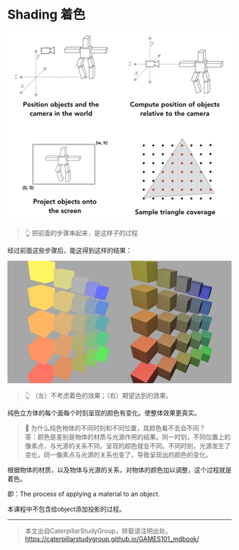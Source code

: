 # Shading 着色


![](../assets/35.PNG)

>  &#x1F446; 把前面的步骤串起来，是这样子的过程

经过前面这些步骤后，能这得到这样的结果：

![](../assets/着色对比.jpg)

>  &#x1F446; （左）不考虑着色的效果；（右）期望达到的效果。

纯色立方体的每个面每个时刻呈现的颜色有变化。使整体效果更真实。

> **&#x1F4CC;** 为什么纯色物体的不同时刻和不同位置，其颜色看不去会不同？  
> 答：颜色是差别是物体的材质与光源作用的结果。同一时刻，不同位置上的像素点，与光源的关系不同，呈现的颜色就会不同。不同时刻，光源发生了变化，同一像素点与光源的关系也变了，导致呈现出的颜色的变化。  

根据物体的材质，以及物体与光源的关系，对物体的颜色加以调整，这个过程就是着色。  

即：The process of applying a material to an object.

本课程中不包含给object添加投影的过程。

------------------------------

> 本文出自CaterpillarStudyGroup，转载请注明出处。
> https://caterpillarstudygroup.github.io/GAMES101_mdbook/